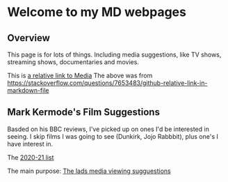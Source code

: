 # Welcome to my MD webpages
## Overview
This page is for lots of things. Including media suggestions, like TV shows, streaming shows, documentaries and movies.

This is [a relative link to Media](media.md)
The above was from https://stackoverflow.com/questions/7653483/github-relative-link-in-markdown-file

## Mark Kermode's Film Suggestions
Basded on his BBC reviews, I've picked up on ones I'd be interested in seeing. I skip films I was going to see (Dunkirk, Jojo Rabbbit), plus one's I have interest in.

The [2020-21 list](Kermode_2020_21_films.md)

The main purpose: [The lads media viewing sugguestions](basmedia.md)
